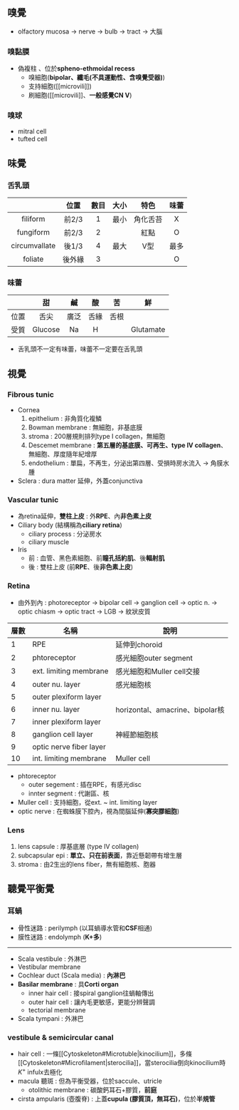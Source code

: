 ## 嗅覺
- olfactory mucosa -> nerve -> bulb -> tract -> 大腦
### 嗅黏膜
- 偽複柱 、位於**spheno-ethmoidal recess**
	- 嗅細胞(**bipolar、纖毛(不具運動性、含嗅覺受器)**)
	- 支持細胞([[microvili]])
	- 刷細胞([[microvili]]、**一般感覺CN V**)
### 嗅球
- mitral cell
- tufted cell
## 味覺
### 舌乳頭
|               | 位置   | 數目 | 大小 | 特色     | 味蕾 |
|:-------------:|:-----:|:-----:|:---:|:------:|:----:|
| filiform      | 前2/3  | 1    | 最小 | 角化舌苔 | X    |
| fungiform     | 前2/3  | 2    |      | 紅點     | O    |
| circumvallate | 後1/3  | 4    | 最大 | V型      | 最多 |
| foliate       | 後外緣 | 3    |      |          | O    |
### 味蕾
|      |    甜   |  鹹  |  酸  |  苦  |     鮮    |
|:----:|:-------:|:----:|:----:|:----:|:---------:|
| 位置 |   舌尖  | 廣泛 | 舌緣 | 舌根 |           |
| 受質 | Glucose |  Na  |   H  |      | Glutamate |
- 舌乳頭不一定有味蕾，味蕾不一定要在舌乳頭
## 視覺
### Fibrous tunic
- Cornea
	1. epithelium : 非角質化複鱗
	2. Bowman membrane : 無細胞，非基底膜
	3. stroma : 200層規則排列type I collagen，無細胞
	4. Descemet membrane : **第五層的基底膜、可再生、type IV collagen**、無細胞、厚度隨年紀增厚
	5. endothelium : 單扁，不再生，分泌出第四層、受損時房水流入 -> 角膜水腫
- Sclera : dura matter 延伸，外蓋conjunctiva
### Vascular tunic
- 為retina延伸，**雙柱上皮** : 外**RPE**、內**非色素上皮**
- Ciliary body (結構稱為**ciliary retina**)
	- ciliary process : 分泌房水
	- ciliary muscle
- Iris
	- 前 : 血管、黑色素細胞、前**瞳孔括約肌**、後**輻射肌**
	- 後 : 雙柱上皮 (前**RPE**、後**非色素上皮**)
### Retina
- 由外到內 : photoreceptor -> bipolar cell -> ganglion cell -> optic n. -> optic chiasm -> optic tract -> LGB -> 紋狀皮質

| 層數 | 名稱                    | 說明                            |
|------|-------------------------|---------------------------------|
| 1    | RPE                     | 延伸到choroid                   |
| 2    | phtoreceptor            | 感光細胞outer segment           |
| 3    | ext. limiting membrane  | 感光細胞和Muller cell交接       |
| 4    | outer nu. layer         | 感光細胞核                      |
| 5    | outer plexiform layer   |                                 |
| 6    | inner nu. layer         | horizontal、amacrine、bipolar核 |
| 7    | inner plexiform layer   |                                 |
| 8    | ganglion cell layer     | 神經節細胞核                    |
| 9    | optic nerve fiber layer |                                 |
| 10   | int. limiting membrane  | Muller cell                     |
- phtoreceptor
	- outer segement : 插在RPE，有感光disc
	- innter segment : 代謝區、核
- Muller cell : 支持細胞，從ext. ~ int. limiting layer
- optic nerve : 在蜘蛛膜下腔內，視為間腦延伸(**寡突膠細胞**)
### Lens
1. lens capsule : 厚基底層 (type IV collagen)
2. subcapsular epi : **單立、只在前表面**，靠近懸韌帶有增生層
3. stroma : 由2生出的lens fiber，無有細胞核、胞器
## 聽覺平衡覺
### 耳蝸
- 骨性迷路 : perilymph (以耳蝸導水管和**CSF**相通)
- 膜性迷路 : endolymph (**K+多**)
***
- Scala vestibule : 外淋巴
- Vestibular membrane
- Cochlear duct (Scala media) : **內淋巴**
- **Basilar membrane** : 具**Corti organ**
	- inner hair cell : 接spiral ganglion往蝸軸傳出
	- outer hair cell : 讓內毛更敏感，更能分辨聲調
	- tectorial membrane
- Scala tympani : 外淋巴
###  vestibule & semicircular canal
- hair cell : 一條[[Cytoskeleton#Microtuble|kinocilium]]，多條[[Cytoskeleton#Microfilament|sterocilia]]，當sterocilia倒向kinocilium時$K^+$ infulx去極化
- macula 聽斑 : 但為平衡受器，位於saccule、utricle
	- otolithic membrane : 碳酸鈣耳石+膠質，**前庭**
- cirsta ampularis (壺腹脊) : 上蓋**cupula (膠質頂，無耳石)**，位於**半規管**